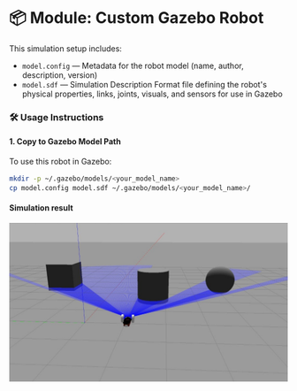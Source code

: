# 📦 Module: Custom Gazebo Robot

This simulation setup includes:

- `model.config` — Metadata for the robot model (name, author, description, version)
- `model.sdf` — Simulation Description Format file defining the robot's physical properties, links, joints, visuals, and sensors for use in Gazebo

### 🛠️ Usage Instructions

#### 1. Copy to Gazebo Model Path

To use this robot in Gazebo:

```bash
mkdir -p ~/.gazebo/models/<your_model_name>
cp model.config model.sdf ~/.gazebo/models/<your_model_name>/
```

#### Simulation result
![alt text](image.png)